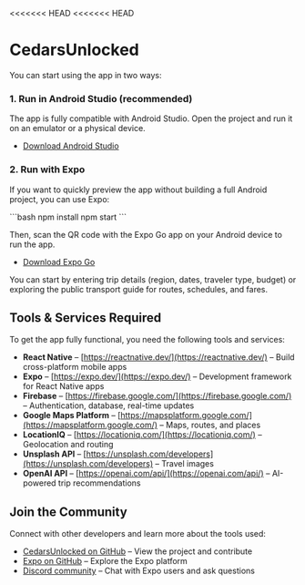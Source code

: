 <<<<<<< HEAD
<<<<<<< HEAD
# CedarsUnlocked

You can start using the app in two ways:

### 1. Run in Android Studio (recommended)
The app is fully compatible with Android Studio. Open the project and run it on an emulator or a physical device.

- [Download Android Studio](https://developer.android.com/studio)

### 2. Run with Expo
If you want to quickly preview the app without building a full Android project, you can use Expo:

\```bash
npm install
npm start
\```

Then, scan the QR code with the Expo Go app on your Android device to run the app.

- [Download Expo Go](https://expo.dev/client)

You can start by entering trip details (region, dates, traveler type, budget) or exploring the public transport guide for routes, schedules, and fares.

## Tools & Services Required

To get the app fully functional, you need the following tools and services:

- **React Native** – [https://reactnative.dev/](https://reactnative.dev/) – Build cross-platform mobile apps  
- **Expo** – [https://expo.dev/](https://expo.dev/) – Development framework for React Native apps  
- **Firebase** – [https://firebase.google.com/](https://firebase.google.com/) – Authentication, database, real-time updates  
- **Google Maps Platform** – [https://mapsplatform.google.com/](https://mapsplatform.google.com/) – Maps, routes, and places  
- **LocationIQ** – [https://locationiq.com/](https://locationiq.com/) – Geolocation and routing  
- **Unsplash API** – [https://unsplash.com/developers](https://unsplash.com/developers) – Travel images  
- **OpenAI API** – [https://openai.com/api/](https://openai.com/api/) – AI-powered trip recommendations  

## Join the Community

Connect with other developers and learn more about the tools used:

- [CedarsUnlocked on GitHub](https://github.com/) – View the project and contribute  
- [Expo on GitHub](https://github.com/expo) – Explore the Expo platform  
- [Discord community](https://discord.com/invite/expo) – Chat with Expo users and ask questions

